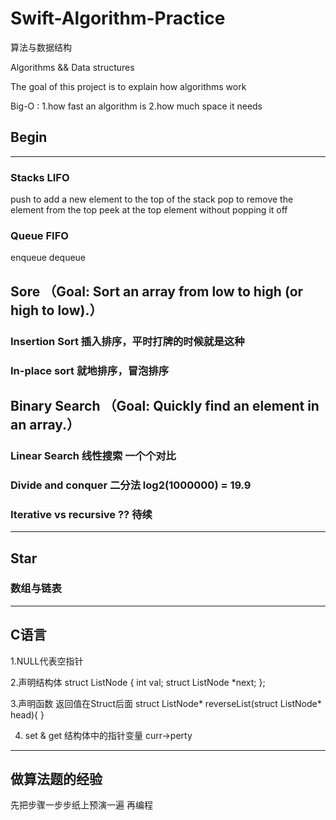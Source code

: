 # Swift-Algorithm-Practice
算法与数据结构

Algorithms && Data structures

The goal of this project is to explain how algorithms work

Big-O :
1.how fast an algorithm is 
2.how much space it needs


## Begin 
-------------------------------------------------------------------
### Stacks LIFO
push to add a new element to the top of the stack
pop to remove the element from the top
peek at the top element without popping it off

### Queue FIFO
enqueue 
dequeue

## Sore （Goal: Sort an array from low to high (or high to low).）
### Insertion Sort 插入排序，平时打牌的时候就是这种
### In-place sort 就地排序，冒泡排序

## Binary Search （Goal: Quickly find an element in an array.）
### Linear Search 线性搜索 一个个对比
### Divide and conquer 二分法 log2(1000000) = 19.9
### Iterative vs recursive ?? 待续


-------------------------------------------------------------------

## Star
### 数组与链表


-------------------------------------------------------------------
## C语言
1.NULL代表空指针

2.声明结构体
 struct ListNode {
     int val;
     struct ListNode *next;
 };
 
 3.声明函数 返回值在Struct后面
 struct ListNode* reverseList(struct ListNode* head){
 }
 
 4. set & get 结构体中的指针变量
 curr->perty
 
 -------------------------------------------------------------------
 ## 做算法题的经验
 先把步骤一步步纸上预演一遍
 再编程
